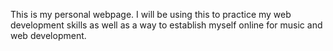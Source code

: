 This is my personal webpage. I will be using this to practice my web development skills as well as a way to
establish myself online for music and web development.